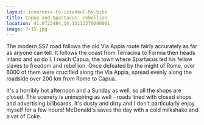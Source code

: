```yaml
---
layout: inverness-to-istanbul-by-bike
title: Capua and Spartacus' rebellion
location: 41.0723484,14.33113370000001
image: 7-15.jpg
---
```

The modern SS7 road follows the old Via Appia route fairly accurately as far as anyone can tell. It follows the coast from Terracina to Formia then heads inland and so do I. I reach Capua, the town where Spartacus led his fellow slaves to freedom and rebellion. Once defeated by the might of Rome, over 6000 of them were crucified along the Via Appia, spread evenly along the roadside over 200 km from Rome to Capua.

It's a horribly hot afternoon and a Sunday as well, so all the shops are closed. The scenery is uninspiring as well - roads lined with closed shops and advertising billboards. It's dusty and dirty and I don't particularly enjoy myself for a few hours! McDonald's saves the day with a cold milkshake and a vat of Coke.